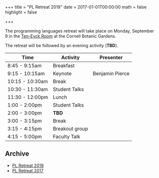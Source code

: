 +++
title = "PL Retreat 2019"
date = 2017-01-01T00:00:00
math = false
highlight = false

+++

The programming languages retreat will take place on Monday, September 9 in
the [Ten-Eyck Room](https://cornellbotanicgardens.org/visit/rent-our-spaces-2/edward-a-ten-eyck-room/) at the Cornell Botanic Gardens.

The retreat will be followed by an evening activity (**TBD**).

| Time          | Activity       | Presenter |
|---------------|----------------|-----------|
| 8:45 - 9:15am   | Breakfast      |         |
| 9:15 - 10:15am  | Keynote        | Benjamin Pierce |
| 10:15 - 10:30am | Break          |
| 10:30 - 11:30am | Student Talks  |
| 11:30 - 12:00pm | Lunch          |
| 1:00 - 2:00pm   | Student Talks  |
| 2:00 - 3:00pm   | **TBD**            |
| 3:00 - 3:15pm   | Break          |
| 3:15 - 4:15pm   | Breakout group |
| 4:15 - 5:00pm   | Faculty Talk   |

## Archive

- [PL Retreat 2018](https://www.cs.cornell.edu/courses/cs7190/2018fa/pl-retreat-2018.html)
- [PL Retreat 2017](https://www.cs.cornell.edu/~fabianm/plr17/)
